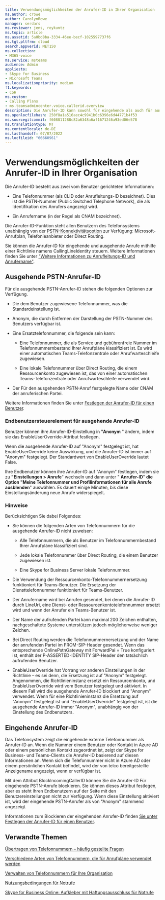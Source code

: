 ```yaml
---
title: Verwendungsmöglichkeiten der Anrufer-ID in Ihrer Organisation
ms.author: crowe
author: CarolynRowe
manager: serdars
ms.reviewer: jens, roykuntz
ms.topic: article
ms.assetid: 5a0bd8ba-3334-46ee-becf-1025597737f6
ms.tgt.pltfrm: cloud
search.appverid: MET150
ms.collection:
- M365-voice
ms.service: msteams
audience: Admin
appliesto:
- Skype for Business
- Microsoft Teams
ms.localizationpriority: medium
f1.keywords:
- CSH
ms.custom:
- Calling Plans
- ms.teamsadmincenter.voice.callerid.overview
description: Die Anrufer-ID kann sowohl für eingehende als auch für ausgehende Anrufe für Benutzer des Telefonsystems mithilfe einer Richtlinie namens CallingLineIdentity gesteuert werden.
ms.openlocfilehash: 250f8a1a516aec4c9941b0c6396e6d44771b4f53
ms.sourcegitcommit: f608811288c82a6348a6af1671246a93ed06e578
ms.translationtype: MT
ms.contentlocale: de-DE
ms.lasthandoff: 07/07/2022
ms.locfileid: "66660961"
---
```

# <a name="how-can-caller-id-be-used-in-your-organization"></a>Verwendungsmöglichkeiten der Anrufer-ID in Ihrer Organisation

Die Anrufer-ID besteht aus zwei vom Benutzer gerichteten Informationen:

- Eine Telefonnummer (als CLID oder Anrufleitungs-ID bezeichnet). Dies ist die PSTN-Nummer (Public Switched Telephone Network), die als Identifikation des Anrufers angezeigt wird.

- Ein Anrufername (in der Regel als CNAM bezeichnet). 
  
Die Anrufer-ID-Funktion steht allen Benutzern des Telefonsystems unabhängig von der [PSTN-Konnektivitätsoption](pstn-connectivity.md) zur Verfügung: Microsoft-Anrufplan, Telefonieanbieter oder Direct Routing. 
  
Sie können die Anrufer-ID für eingehende und ausgehende Anrufe mithilfe einer Richtlinie namens CallingLineIdentity steuern. Weitere Informationen finden Sie unter ["Weitere Informationen zu Anrufleitungs-ID und Anrufername"](more-about-calling-line-id-and-calling-party-name.md).

  
## <a name="outbound-pstn-caller-id"></a>Ausgehende PSTN-Anrufer-ID

Für die ausgehende PSTN-Anrufer-ID stehen die folgenden Optionen zur Verfügung. 
  
- Die dem Benutzer zugewiesene Telefonnummer, was die Standardeinstellung ist.

- Anonym, die durch Entfernen der Darstellung der PSTN-Nummer des Benutzers verfügbar ist. 

- Eine Ersatztelefonnummer, die folgende sein kann:

  - Eine Telefonnummer, die als Service und gebührenfreie Nummer im Telefonnummernbestand Ihrer Anrufpläne klassifiziert ist. Es wird einer automatischen Teams-Telefonzentrale oder Anrufwarteschleife zugewiesen.

  - Eine lokale Telefonnummer über Direct Routing, die einem Ressourcenkonto zugewiesen ist, das von einer automatischen Teams-Telefonzentrale oder Anrufwarteschleife verwendet wird. 

- Der Für den ausgehenden PSTN-Anruf festgelegte Name oder CNAM der anruferischen Partei.  
    
Weitere Informationen finden Sie unter [Festlegen der Anrufer-ID für einen Benutzer](./set-the-caller-id-for-a-user.md).
  
### <a name="end-user-control-of-outbound-caller-id"></a>Endbenutzersteuerelement für ausgehende Anrufer-ID

Benutzer können ihre Anrufer-ID-Einstellung in **"Anonym** " ändern, indem sie das EnableUserOverride-Attribut festlegen. 

Wenn die ausgehende Anrufer-ID auf "Anonym" festgelegt ist, hat EnableUserOverride keine Auswirkung, und die Anrufer-ID ist immer auf "Anonym" festgelegt. Der Standardwert von EnableUserOverride lautet False.

Ihre Endbenutzer können ihre Anrufer-ID auf "Anonym" festlegen, indem sie zu **"Einstellungen > Anrufe**" wechseln und dann unter " **Anrufer-ID**" **die Option "Meine Telefonnummer und Profilinformationen für alle Anrufe ausblenden**" auswählen. Es dauert einige Minuten, bis diese Einstellungsänderung neue Anrufe widerspiegelt. 

### <a name="notes"></a>Hinweise

Berücksichtigen Sie dabei Folgendes:

- Sie können die folgenden Arten von Telefonnummern für die ausgehende Anrufer-ID nicht zuweisen:

  - Alle Telefonnummern, die als Benutzer im Telefonnummernbestand Ihrer Anrufpläne klassifiziert sind.

  - Jede lokale Telefonnummer über Direct Routing, die einem Benutzer zugewiesen ist.

  - Eine Skype for Business Server lokale Telefonnummer.

- Die Verwendung der Ressourcenkonto-Telefonnummernersetzung funktioniert für Teams-Benutzer. Die Ersetzung der Diensttelefonnummer funktioniert für Teams-Benutzer.

- Der Anrufername wird bei Anrufen gesendet, bei denen die Anrufer-ID durch LineUri, eine Dienst- oder Ressourcenkontotelefonnummer ersetzt wird und wenn der Anrufer ein Teams-Benutzer ist.

- Der Name der aufrufenden Partei kann maximal 200 Zeichen enthalten, nachgeschaltete Systeme unterstützen jedoch möglicherweise weniger Zeichen.

- Bei Direct Routing werden die Telefonnummernersetzung und der Name der anrufenden Partei im FROM-SIP-Header gesendet. Wenn das entsprechende OnlinePstnGateway mit ForwardPai = True konfiguriert ist, enthält der P-ASSERTED-IDENTITY SIP-Header den tatsächlich aufrufenden Benutzer.

- EnableUserOverride hat Vorrang vor anderen Einstellungen in der Richtlinie – es sei denn, die Ersetzung ist auf "Anonym" festgelegt. Angenommen, die Richtlinieninstanz ersetzt ein Ressourcenkonto, und EnableUserOverride wird vom Benutzer festgelegt und aktiviert. In diesem Fall wird die ausgehende Anrufer-ID blockiert und "Anonym" verwendet. Wenn für eine Richtlinieninstanz die Ersetzung auf "Anonym" festgelegt ist und "EnableUserOverride" festgelegt ist, ist die ausgehende Anrufer-ID immer "Anonym", unabhängig von der Einstellung des Endbenutzers.

   
## <a name="inbound-caller-id"></a>Eingehende Anrufer-ID

Das Telefonsystem zeigt die eingehende externe Telefonnummer als Anrufer-ID an. Wenn die Nummer einem Benutzer oder Kontakt in Azure AD oder einem persönlichen Kontakt zugeordnet ist, zeigt der Skype for Business- und Teams-Clients die Anrufer-ID basierend auf diesen Informationen an. Wenn sich die Telefonnummer nicht in Azure AD oder einem persönlichen Kontakt befindet, wird der von telco bereitgestellte Anzeigename angezeigt, wenn er verfügbar ist.

Mit dem Attribut BlockIncomingCallerID können Sie die Anrufer-ID Für eingehende PSTN-Anrufe blockieren. Sie können dieses Attribut festlegen, aber es steht Ihren Endbenutzern auf der Seite mit den Benutzereinstellungen nicht zur Verfügung. Wenn diese Einstellung aktiviert ist, wird der eingehende PSTN-Anrufer als von "Anonym" stammend angezeigt.
  
Informationen zum Blockieren der eingehenden Anrufer-ID finden [Sie unter Festlegen der Anrufer-ID für einen Benutzer](./set-the-caller-id-for-a-user.md).
  
## <a name="related-topics"></a>Verwandte Themen
[Übertragen von Telefonnummern – häufig gestellte Fragen](./phone-number-calling-plans/port-order-overview.md)

[Verschiedene Arten von Telefonnummern, die für Anrufpläne verwendet werden](./different-kinds-of-phone-numbers-used-for-calling-plans.md)

[Verwalten von Telefonnummern für Ihre Organisation](/microsoftteams/manage-phone-numbers-for-your-organization)

[Nutzungsbedingungen für Notrufe](./emergency-calling-terms-and-conditions.md)

[Skype for Business Online: Aufkleber mit Haftungsausschluss für Notrufe](https://github.com/MicrosoftDocs/OfficeDocs-SkypeForBusiness/blob/live/Teams/downloads/emergency-calling/emergency-calling-label-(en-us)-(v.1.0).zip?raw=true)

  
